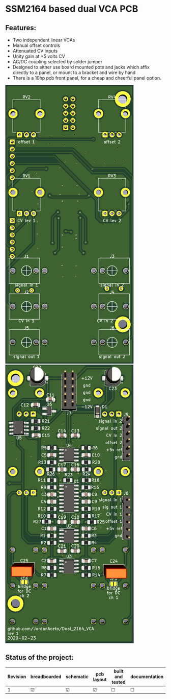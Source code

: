 # SSM2164 based dual VCA PCB

## Features:
- Two independent linear VCAs
- Manual offset controls
- Attenuated CV inputs
- Unity gain at +5 volts CV
- AC/DC coupling selected by solder jumper
- Designed to either use board mounted pots and jacks which affix directly to a panel, or mount to a bracket and wire by hand
- There is a 10hp pcb front panel, for a cheap and cheerful panel option.

![](./pics/pcb_front.png?raw=true "pcb front")  ![](./pics/pcb_rear.png?raw=true "pcb rear")

## Status of the project:

Revision | breadboarded | schematic | pcb layout | built and tested | documentation
------|--------------|-----------|------------|------------------|---------------
1       | &#9745; | &#9745; | &#9745; | &#9744; | &#9744; 
